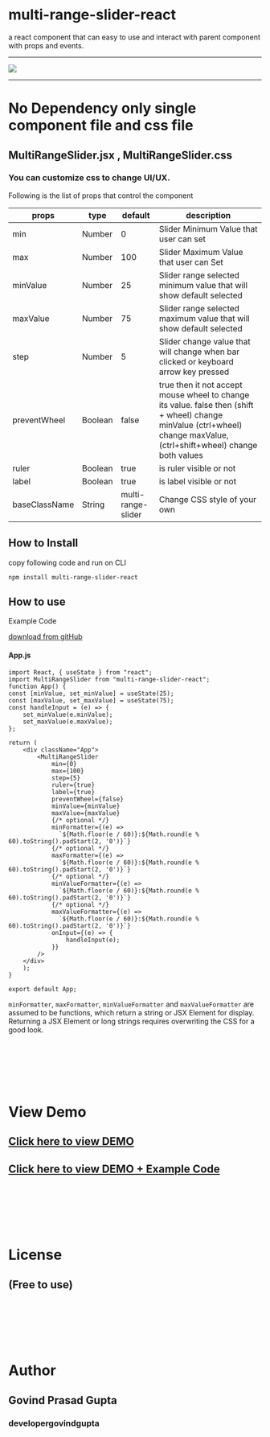 # multi-range-slider-react

a react component that can easy to use and interact with parent component with props and events.


------------

![](./MultiRangeSlider.png)



------------


# No Dependency only single component file and css file 

## MultiRangeSlider.jsx , MultiRangeSlider.css

### You can customize css to change UI/UX.

Following is the list of props that control the component 

|props   | type | default | description | 
| ------------ | ------------ | ------------ | ------------ |
| min  | Number  | 0 | Slider Minimum Value that user can set |
| max  | Number  | 100 | Slider Maximum Value that user can Set |
| minValue  | Number  | 25 | Slider range selected minimum value that will show default selected |
| maxValue  | Number  | 75 | Slider range selected maximum value that will show default selected |
| step  | Number  | 5 | Slider change value that will change when bar clicked or keyboard arrow key pressed |
| preventWheel  | Boolean  | false | true then it not accept mouse wheel to change its value. false then (shift + wheel) change minValue (ctrl+wheel) change maxValue, (ctrl+shift+wheel) change both values |
|ruler|Boolean|true|is ruler visible or not|
|label|Boolean|true|is label visible or not|
|baseClassName|String|multi-range-slider|Change CSS style of your own|

## How to Install
copy following code and run on CLI

`npm install multi-range-slider-react`

## How to use 
Example Code 

[download from gitHub](https://github.com/developergovindgupta/multi-range-slider-react "download from gitHub")



#### App.js

	import React, { useState } from "react";
	import MultiRangeSlider from "multi-range-slider-react";
	function App() {
	const [minValue, set_minValue] = useState(25);
	const [maxValue, set_maxValue] = useState(75);
	const handleInput = (e) => {
		set_minValue(e.minValue);
		set_maxValue(e.maxValue);
	};

	return (
		<div className="App">
			<MultiRangeSlider
				min={0}
				max={100}
				step={5}
				ruler={true}
				label={true}
				preventWheel={false}
				minValue={minValue}
				maxValue={maxValue}
				{/* optional */}
				minFormatter={(e) => 
				  `${Math.floor(e / 60)}:${Math.round(e % 60).toString().padStart(2, '0')}`}
				{/* optional */}
				maxFormatter={(e) =>
				  `${Math.floor(e / 60)}:${Math.round(e % 60).toString().padStart(2, '0')}`}
				{/* optional */}
				minValueFormatter={(e) =>
				  `${Math.floor(e / 60)}:${Math.round(e % 60).toString().padStart(2, '0')}`}
				{/* optional */}
				maxValueFormatter={(e) =>
				  `${Math.floor(e / 60)}:${Math.round(e % 60).toString().padStart(2, '0')}`}
				onInput={(e) => {
					handleInput(e);
				}}
			/>
		</div>
		);
	}

	export default App;

`minFormatter`, `maxFormatter`, `minValueFormatter` and `maxValueFormatter` are assumed to be functions, which return a string or JSX Element for display. Returning a JSX Element or long strings requires overwriting the CSS for a good look.


<br/><br/><br/><br/><br/>


# View Demo

## [Click here to view DEMO](https://tsi0x.csb.app/)
## [Click here to view DEMO + Example Code](https://codesandbox.io/s/multi-range-slider-react-demo-tsi0x)

<br/><br/><br/><br/><br/>


# License 
## (Free to use)

<br/><br/><br/><br/><br/>


# Author
## Govind Prasad Gupta
### developergovindgupta

